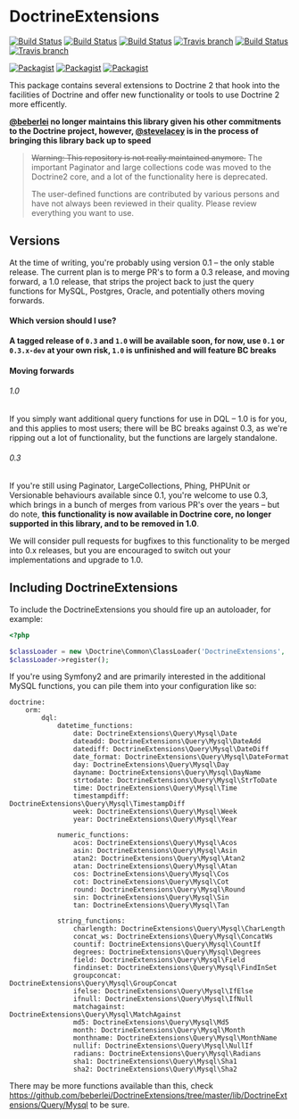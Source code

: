 DoctrineExtensions
==================

[![Build Status](https://img.shields.io/badge/branch-master-blue.svg)](https://github.com/beberlei/DoctrineExtensions/tree/master)
[![Build Status](https://travis-ci.org/beberlei/DoctrineExtensions.svg?branch=master)](https://travis-ci.org/beberlei/DoctrineExtensions)
[![Build Status](https://img.shields.io/badge/version-0.3-orange.svg)](https://github.com/beberlei/DoctrineExtensions/tree/0.3)
[![Travis branch](https://img.shields.io/travis/beberlei/DoctrineExtensions/0.3.svg)](https://travis-ci.org/beberlei/DoctrineExtensions)
[![Build Status](https://img.shields.io/badge/version-1.0-orange.svg)](https://github.com/beberlei/DoctrineExtensions/tree/1.0)
[![Travis branch](https://img.shields.io/travis/beberlei/DoctrineExtensions/1.0.svg)](https://travis-ci.org/beberlei/DoctrineExtensions)

[![Packagist](https://img.shields.io/packagist/dd/beberlei/DoctrineExtensions.svg)](https://packagist.org/packages/beberlei/DoctrineExtensions)
[![Packagist](https://img.shields.io/packagist/dm/beberlei/DoctrineExtensions.svg)](https://packagist.org/packages/beberlei/DoctrineExtensions)
[![Packagist](https://img.shields.io/packagist/dt/beberlei/DoctrineExtensions.svg)](https://packagist.org/packages/beberlei/DoctrineExtensions)

This package contains several extensions to Doctrine 2 that hook into the facilities of Doctrine and
offer new functionality or tools to use Doctrine 2 more efficently.

**[@beberlei](https://github.com/beberlei) no longer maintains this library given his other commitments to the Doctrine project, however, [@stevelacey](https://github.com/stevelacey) is in the process of bringing this library back up to speed**

> ~~Warning: This repository is not really maintained anymore.~~
> The important Paginator and large collections code was moved to the Doctrine2 core, and a lot of the functionality here is deprecated.
>
> The user-defined functions are contributed by various persons and have not always been reviewed in their quality.
> Please review everything you want to use.

Versions
--------

At the time of writing, you're probably using version 0.1 – the only stable release. The current plan is to merge PR's to form a 0.3 release, and moving forward, a 1.0 release, that strips the project back to just the query functions for MySQL, Postgres, Oracle, and potentially others moving forwards.

#### Which version should I use?

**A tagged release of `0.3` and `1.0` will be available soon, for now, use `0.1` or `0.3.x-dev` at your own risk, `1.0` is unfinished and will feature BC breaks**

#### Moving forwards

###### 1.0

If you simply want additional query functions for use in DQL – 1.0 is for you, and this applies to most users; there will be BC breaks against 0.3, as we're ripping out a lot of functionality, but the functions are largely standalone.

###### 0.3

If you're still using Paginator, LargeCollections, Phing, PHPUnit or Versionable behaviours available since 0.1, you're welcome to use 0.3, which brings in a bunch of merges from various PR's over the years – but do note, **this functionality is now available in Doctrine core, no longer supported in this library, and to be removed in 1.0**.

We will consider pull requests for bugfixes to this functionality to be merged into 0.x releases, but you are encouraged to switch out your implementations and upgrade to 1.0.

## Including DoctrineExtensions

To include the DoctrineExtensions you should fire up an autoloader, for example:

```php
<?php

$classLoader = new \Doctrine\Common\ClassLoader('DoctrineExtensions', '/path/to/extensions');
$classLoader->register();
```

If you're using Symfony2 and are primarily interested in the additional MySQL functions, you can pile them into your configuration like so:

    doctrine:
        orm:
            dql:
                datetime_functions:
                    date: DoctrineExtensions\Query\Mysql\Date
                    dateadd: DoctrineExtensions\Query\Mysql\DateAdd
                    datediff: DoctrineExtensions\Query\Mysql\DateDiff
                    date_format: DoctrineExtensions\Query\Mysql\DateFormat
                    day: DoctrineExtensions\Query\Mysql\Day
                    dayname: DoctrineExtensions\Query\Mysql\DayName
                    strtodate: DoctrineExtensions\Query\Mysql\StrToDate
                    time: DoctrineExtensions\Query\Mysql\Time
                    timestampdiff: DoctrineExtensions\Query\Mysql\TimestampDiff
                    week: DoctrineExtensions\Query\Mysql\Week
                    year: DoctrineExtensions\Query\Mysql\Year

                numeric_functions:
                    acos: DoctrineExtensions\Query\Mysql\Acos
                    asin: DoctrineExtensions\Query\Mysql\Asin
                    atan2: DoctrineExtensions\Query\Mysql\Atan2
                    atan: DoctrineExtensions\Query\Mysql\Atan
                    cos: DoctrineExtensions\Query\Mysql\Cos
                    cot: DoctrineExtensions\Query\Mysql\Cot
                    round: DoctrineExtensions\Query\Mysql\Round
                    sin: DoctrineExtensions\Query\Mysql\Sin
                    tan: DoctrineExtensions\Query\Mysql\Tan

                string_functions:
                    charlength: DoctrineExtensions\Query\Mysql\CharLength
                    concat_ws: DoctrineExtensions\Query\Mysql\ConcatWs
                    countif: DoctrineExtensions\Query\Mysql\CountIf
                    degrees: DoctrineExtensions\Query\Mysql\Degrees
                    field: DoctrineExtensions\Query\Mysql\Field
                    findinset: DoctrineExtensions\Query\Mysql\FindInSet
                    groupconcat: DoctrineExtensions\Query\Mysql\GroupConcat
                    ifelse: DoctrineExtensions\Query\Mysql\IfElse
                    ifnull: DoctrineExtensions\Query\Mysql\IfNull
                    matchagainst: DoctrineExtensions\Query\Mysql\MatchAgainst
                    md5: DoctrineExtensions\Query\Mysql\Md5
                    month: DoctrineExtensions\Query\Mysql\Month
                    monthname: DoctrineExtensions\Query\Mysql\MonthName
                    nullif: DoctrineExtensions\Query\Mysql\NullIf
                    radians: DoctrineExtensions\Query\Mysql\Radians
                    sha1: DoctrineExtensions\Query\Mysql\Sha1
                    sha2: DoctrineExtensions\Query\Mysql\Sha2

There may be more functions available than this, check https://github.com/beberlei/DoctrineExtensions/tree/master/lib/DoctrineExtensions/Query/Mysql to be sure.
